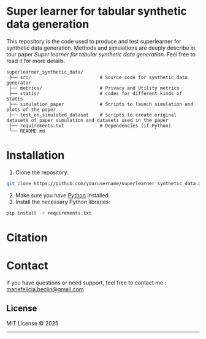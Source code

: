 # Super learner for tabular synthetic data generation
This repository is the code used to produce and test superlearner for synthetic data generation. Methods and simulations are deeply describe in tour paper *Super learner for tabular synthetic data generation*. Feel free to read it for more details.


```
superlearner_synthetic_data/
 ├── src/                         # Source code for synthetic data generator
 ├── metrics/                     # Privacy and Utility metrics
 ├── statis/                      # codes for different kinds of Statis 
 ├── simulation_paper             # Scripts to launch simulation and plots of the paper
 ├── test_on_simulated_dataset    # Scripts to create original datasets of paper simulation and datasets used in the paper
 ├── requirements.txt             # Dependencies (if Python)
 └── README.md
```


# Installation
1. Clone the repository:

```bash
git clone https://github.com/yourusername/superlearner_synthetic_data.git
```
2. Make sure you have [Python](https://www.python.org/downloads/) installed.
3. Install the necessary Python libraries:

```bash
pip install -r requirements.txt
```

# Citation


# Contact

If you have questions or need support, feel free to contact me : mariefelicia.beclin@gmail.com

## License

MIT License © 2025  

---

